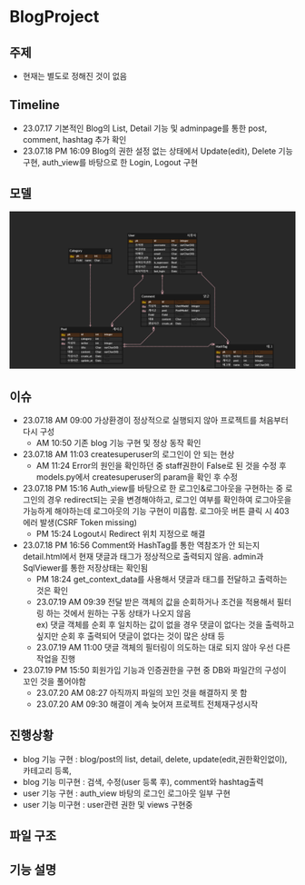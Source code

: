 # BlogProject

## 주제
- 현재는 별도로 정해진 것이 없음

## Timeline
- 23.07.17 기본적인 Blog의 List, Detail 기능 및 adminpage를 통한 post, comment, hashtag 추가 확인
- 23.07.18 PM 16:09 Blog의 권한 설정 없는 상태에서 Update(edit), Delete 기능 구현, auth_view를 바탕으로 한 Login, Logout 구현


## 모델
<img src=src/img/MiniBoard.png>


## 이슈
- 23.07.18 AM 09:00 가상환경이 정상적으로 실행되지 않아 프로젝트를 처음부터 다시 구성
  - AM 10:50 기존 blog 기능 구현 및 정상 동작 확인
- 23.07.18 AM 11:03 createsuperuser의 로그인이 안 되는 현상
  - AM 11:24 Error의 원인을 확인하던 중 staff권한이 False로 된 것을 수정 후 models.py에서 createsuperuser의 param을 확인 후 수정
- 23.07.18 PM 15:16 Auth_view를 바탕으로 한 로그인&로그아웃을 구현하는 중 로그인의 경우 redirect되는 곳을 변경해야하고, 로그인 여부를 확인하여 로그아웃을 가능하게 해야하는데 로그아웃의 기능 구현이 미흡함. 로그아웃 버튼 클릭 시 403에러 발생(CSRF Token missing)
  - PM 15:24 Logout시 Redirect 위치 지정으로 해결
- 23.07.18 PM 16:56 Comment와 HashTag를 통한 역참조가 안 되는지 detail.html에서 현재 댓글과 태그가 정상적으로 출력되지 않음. admin과 SqlViewer를 통한 저장상태는 확인됨
  - PM 18:24 get_context_data를 사용해서 댓글과 태그를 전달하고 출력하는 것은 확인
  - 23.07.19 AM 09:39 전달 받은 객체의 값을 순회하거나 조건을 적용해서 필터링 하는 것에서 원하는 구동 상태가 나오지 않음  
  ex) 댓글 객체를 순회 후 일치하는 값이 없을 경우 댓글이 없다는 것을 출력하고 싶지만 순회 후 출력되어 댓글이 없다는 것이 많은 상태 등
  - 23.07.19 AM 11:00 댓글 객체의 필터링이 의도하는 대로 되지 않아 우선 다른 작업을 진행
- 23.07.19 PM 15:50 회원가입 기능과 인증권한을 구현 중 DB와 파일간의 구성이 꼬인 것을 풀어야함
  - 23.07.20 AM 08:27 아직까지 파일의 꼬인 것을 해결하지 못 함
  - 23.07.20 AM 09:30 해결이 계속 늦어져 프로젝트 전체재구성시작




## 진행상황
- blog 기능 구현 : blog/post의 list, detail, delete, update(edit,권한확인없이), 카테고리 등록, 
- blog 기능 미구현 : 검색, 수정(user 등록 후), comment와 hashtag출력 
- user 기능 구현 : auth_view 바탕의 로그인 로그아웃 일부 구현
- user 기능 미구현 : user관련 권한 및 views 구현중


## 파일 구조


## 기능 설명


##

